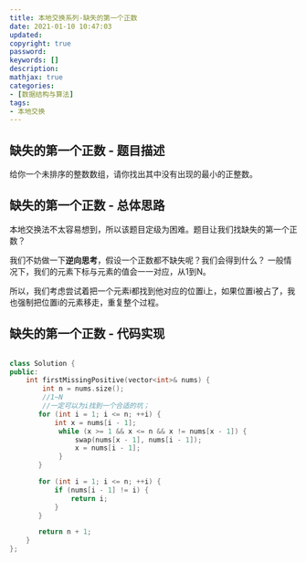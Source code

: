 ```yaml
---
title: 本地交换系列-缺失的第一个正数
date: 2021-01-10 10:47:03
updated:
copyright: true
password:
keywords: []
description:
mathjax: true
categories:
- [数据结构与算法]
tags:
- 本地交换
---
```


## 缺失的第一个正数 - 题目描述

给你一个未排序的整数数组，请你找出其中没有出现的最小的正整数。

## 缺失的第一个正数 - 总体思路

本地交换法不太容易想到，所以该题目定级为困难。题目让我们找缺失的第一个正数？

我们不妨做一下**逆向思考**，假设一个正数都不缺失呢？我们会得到什么？ 一般情况下，我们的元素下标与元素的值会一一对应，从1到N。

所以，我们考虑尝试着把一个元素i都找到他对应的位置i上，如果位置i被占了，我也强制把位置i的元素移走，重复整个过程。

## 缺失的第一个正数 - 代码实现

```cpp

class Solution {
public:
    int firstMissingPositive(vector<int>& nums) {
        int n = nums.size();
        //1~N
        //一定可以为i找到一个合适的坑；
       for (int i = 1; i <= n; ++i) {
           int x = nums[i - 1];
            while (x >= 1 && x <= n && x != nums[x - 1]) {
                swap(nums[x - 1], nums[i - 1]);
                x = nums[i - 1];
            }
       }

       for (int i = 1; i <= n; ++i) {
           if (nums[i - 1] != i) {
               return i;
           }
       }

       return n + 1;
    }
};
```
